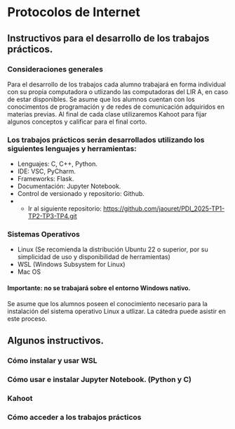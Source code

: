 # Protocolos de Internet

## Instructivos para el desarrollo de los trabajos prácticos.

### Consideraciones generales

Para el desarrollo de los trabajos cada alumno trabajará en forma individual con su propia computadora o utlizando las computadoras del LIR A, en caso de estar disponibles.
Se asume que los alumnos cuentan con los conocimentos de programación y de redes de comunicación adquiridos en materias previas.
Al final de cada clase utilizaremos Kahoot para fijar algunos conceptos y calificar para el final corto.

### Los trabajos prácticos serán desarrollados utilizando los siguientes lenguajes y herramientas:
- Lenguajes: C, C++, Python.
- IDE: VSC, PyCharm.
- Frameworks: Flask.
- Documentación: Jupyter Notebook.
- Control de versionado y repositorio: Github.
- - Ir al siguiente repositorio: https://github.com/jaouret/PDI_2025-TP1-TP2-TP3-TP4.git

### Sistemas Operativos
- Linux (Se recomienda la distribución Ubuntu 22 o superior, por su simplicidad de uso y disponibilidad de herramientas)
- WSL (Windows Subsystem for Linux)
- Mac OS

#### Importante: no se trabajará sobre el entorno Windows nativo.

Se asume que los alumnos poseen el conocimiento necesario para la instalación del sistema operativo Linux a utlizar. La cátedra puede asistir en este proceso.

## Algunos instructivos.

### Cómo instalar y usar WSL

### Cómo usar e instalar Jupyter Notebook. (Python y C)

### Kahoot

### Cómo acceder a los trabajos prácticos











